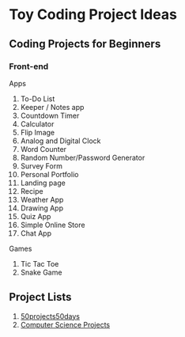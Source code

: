 # Toy Coding Project Ideas

## Coding Projects for Beginners

### Front-end

Apps

1. To-Do List
2. Keeper / Notes app
3. Countdown Timer
4. Calculator
5. Flip Image
6. Analog and Digital Clock
7. Word Counter
8. Random Number/Password Generator
9. Survey Form
10. Personal Portfolio
11. Landing page
12. Recipe
13. Weather App
14. Drawing App
15. Quiz App
16. Simple Online Store
17. Chat App

Games

1. Tic Tac Toe
2. Snake Game

## Project Lists

1. [50projects50days](https://github.com/bradtraversy/50projects50days)
2. [Computer Science Projects](https://www.geeksforgeeks.org/computer-science-projects/)


